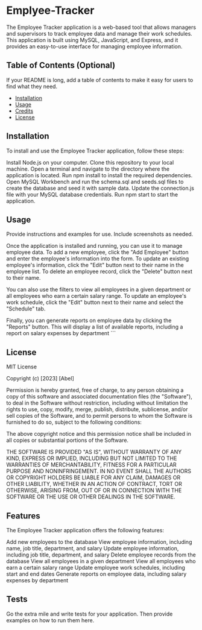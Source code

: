 # Emplyee-Tracker

The Employee Tracker application is a web-based tool that allows managers and supervisors to track employee data and manage their work schedules. This application is built using MySQL, JavaScript, and Express, and it provides an easy-to-use interface for managing employee information.


## Table of Contents (Optional)

If your README is long, add a table of contents to make it easy for users to find what they need.

- [Installation](#installation)
- [Usage](#usage)
- [Credits](#credits)
- [License](#license)

## Installation
To install and use the Employee Tracker application, follow these steps:

Install Node.js on your computer.
Clone this repository to your local machine.
Open a terminal and navigate to the directory where the application is located.
Run npm install to install the required dependencies.
Open MySQL Workbench and run the schema.sql and seeds.sql files to create the database and seed it with sample data.
Update the connection.js file with your MySQL database credentials.
Run npm start to start the application.


## Usage

Provide instructions and examples for use. Include screenshots as needed.

Once the application is installed and running, you can use it to manage employee data. To add a new employee, click the "Add Employee" button and enter the employee's information into the form. To update an existing employee's information, click the "Edit" button next to their name in the employee list. To delete an employee record, click the "Delete" button next to their name.

You can also use the filters to view all employees in a given department or all employees who earn a certain salary range. To update an employee's work schedule, click the "Edit" button next to their name and select the "Schedule" tab.

Finally, you can generate reports on employee data by clicking the "Reports" button. This will display a list of available reports, including a report on salary expenses by department
    ```


## License

MIT License

Copyright (c) [2023] [Abel]

Permission is hereby granted, free of charge, to any person obtaining a copy
of this software and associated documentation files (the "Software"), to deal
in the Software without restriction, including without limitation the rights
to use, copy, modify, merge, publish, distribute, sublicense, and/or sell
copies of the Software, and to permit persons to whom the Software is
furnished to do so, subject to the following conditions:

The above copyright notice and this permission notice shall be included in all
copies or substantial portions of the Software.

THE SOFTWARE IS PROVIDED "AS IS", WITHOUT WARRANTY OF ANY KIND, EXPRESS OR
IMPLIED, INCLUDING BUT NOT LIMITED TO THE WARRANTIES OF MERCHANTABILITY,
FITNESS FOR A PARTICULAR PURPOSE AND NONINFRINGEMENT. IN NO EVENT SHALL THE
AUTHORS OR COPYRIGHT HOLDERS BE LIABLE FOR ANY CLAIM, DAMAGES OR OTHER
LIABILITY, WHETHER IN AN ACTION OF CONTRACT, TORT OR OTHERWISE, ARISING FROM,
OUT OF OR IN CONNECTION WITH THE SOFTWARE OR THE USE OR OTHER DEALINGS IN THE
SOFTWARE.


## Features

The Employee Tracker application offers the following features:

Add new employees to the database
View employee information, including name, job title, department, and salary
Update employee information, including job title, department, and salary
Delete employee records from the database
View all employees in a given department
View all employees who earn a certain salary range
Update employee work schedules, including start and end dates
Generate reports on employee data, including salary expenses by department



## Tests

Go the extra mile and write tests for your application. Then provide examples on how to run them here.
